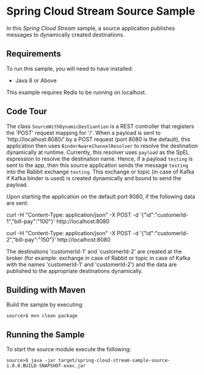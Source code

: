 Spring Cloud Stream Source Sample
=============================

In this *Spring Cloud Stream* sample, a source application publishes messages to dynamically created destinations.

## Requirements

To run this sample, you will need to have installed:

* Java 8 or Above

This example requires Redis to be running on localhost.

## Code Tour

The class `SourceWithDynamicDestiantion` is a REST controller that registers the 'POST' request mapping for '/'.
When a payload is sent to 'http://localhost:8080/' by a POST request (port 8080 is the default), this application
then uses `BinderAwareChannelResolver` to resolve the destination dynamically at runtime. Currently, this resolver uses
`payload` as the SpEL expression to resolve the destination name. Hence, if a payload `testing` is sent to the app, then
this source application sends the message `testing` into the Rabbit exchange `testing`. This exchange or topic (in case
of Kafka if Kafka binder is used) is created dynamically and bound to send the payload.


Upon starting the application on the default port 8080, if the following data are sent:

curl -H "Content-Type: application/json" -X POST -d '{"id":"customerId-1","bill-pay":"100"}' http://localhost:8080

curl -H "Content-Type: application/json" -X POST -d '{"id":"customerId-2","bill-pay":"150"}' http://localhost:8080

The destinations 'customerId-1' and 'customerId-2' are created at the broker (for example: exchange in case of Rabbit or topic in case of Kafka with the names 'customerId-1' and 'customerId-2') and the data are published to the appropriate destinations dynamically.

## Building with Maven

Build the sample by executing:

	source>$ mvn clean package

## Running the Sample

To start the source module execute the following:

	source>$ java -jar target/spring-cloud-stream-sample-source-1.0.0.BUILD-SNAPSHOT-exec.jar

